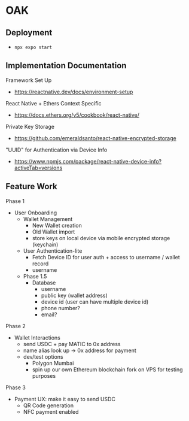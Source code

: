 # OAK

## Deployment

- `npx expo start`

## Implementation Documentation

Framework Set Up
- https://reactnative.dev/docs/environment-setup

React Native + Ethers Context Specific
- https://docs.ethers.org/v5/cookbook/react-native/

Private Key Storage
- https://github.com/emeraldsanto/react-native-encrypted-storage

"UUID" for Authentication via Device Info
- https://www.npmjs.com/package/react-native-device-info?activeTab=versions

## Feature Work

Phase 1
- User Onboarding
    - Wallet Management
        - New Wallet creation
        - Old Wallet import
        - store keys on local device via mobile encrypted storage (keychain)
    - User Authentication-lite
        - Fetch Device ID for user auth + access to username / wallet record
        - username
    - Phase 1.5
        - Database
            - username
            - public key (wallet address)
            - device id (user can have multiple device id)
            - phone number?
            - email?

Phase 2
- Wallet Interactions
    - send USDC + pay MATIC to 0x address
    - name alias look up -> 0x address for payment
    - dev/test options
        - Polygon Mumbai
        - spin up our own Ethereum blockchain fork on VPS for testing purposes

Phase 3
- Payment UX: make it easy to send USDC
    - QR Code generation
    - NFC payment enabled
